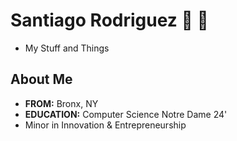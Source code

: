 # Santiago Rodriguez :dizzy: :seedling:
- My Stuff and Things
## About Me
- **FROM:** Bronx, NY  
- **EDUCATION:** Computer Science Notre Dame 24'  
- Minor in Innovation & Entrepreneurship

